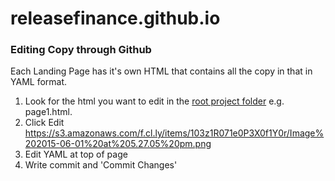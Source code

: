 # releasefinance.github.io

### Editing Copy through Github

Each Landing Page has it's own HTML that contains all the copy in that in YAML format. 

1. Look for the html you want to edit in the [root project folder](https://github.com/releasefinance/releasefinance.github.io) e.g. page1.html.
2. Click Edit https://s3.amazonaws.com/f.cl.ly/items/103z1R071e0P3X0f1Y0r/Image%202015-06-01%20at%205.27.05%20pm.png
3. Edit YAML at top of page
4. Write commit and 'Commit Changes'


